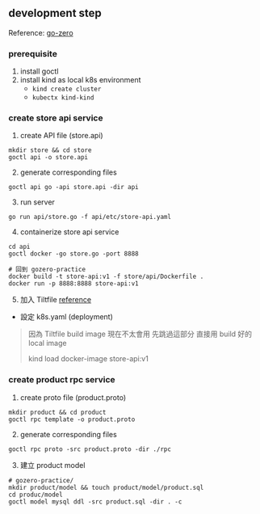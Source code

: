 ## development step

Reference: [go-zero](https://github.com/zeromicro/go-zero)

### prerequisite
1. install goctl
2. install kind as local k8s environment
   - `kind create cluster`
   - `kubectx kind-kind`

### create store api service
1. create API file (store.api)
```shell
mkdir store && cd store
goctl api -o store.api
```
2. generate corresponding files
```shell
goctl api go -api store.api -dir api 
```
3. run server
```shell
go run api/store.go -f api/etc/store-api.yaml
```
4. containerize store api service
```shell
cd api
goctl docker -go store.go -port 8888

# 回到 gozero-practice
docker build -t store-api:v1 -f store/api/Dockerfile .
docker run -p 8888:8888 store-api:v1
```
5. 加入 Tiltfile [reference](https://docs.tilt.dev/example_go.html)
- 設定 k8s.yaml (deployment)

> 因為 Tiltfile build image 現在不太會用 先跳過這部分 直接用 build 好的 local image
> 
> kind load docker-image store-api:v1

### create product rpc service
1. create proto file (product.proto)
```shell
mkdir product && cd product
goctl rpc template -o product.proto
```

2. generate corresponding files
```shell
goctl rpc proto -src product.proto -dir ./rpc
```

3. 建立 product model
```shell
# gozero-practice/
mkdir product/model && touch product/model/product.sql
cd produc/model
goctl model mysql ddl -src product.sql -dir . -c
```
